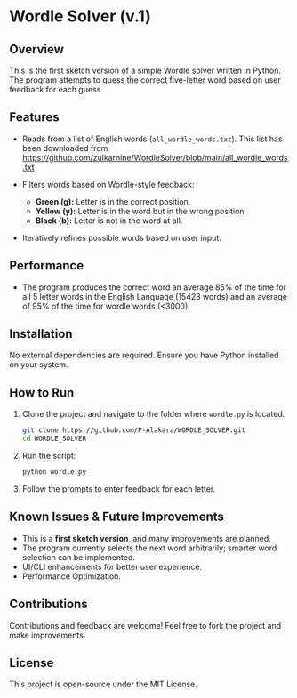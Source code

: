 # Wordle Solver (v.1)

## Overview
This is the first sketch version of a simple Wordle solver written in Python. The program attempts to guess the correct five-letter word based on user feedback for each guess.

## Features
- Reads from a list of English words (`all_wordle_words.txt`). This list has been downloaded from https://github.com/zulkarnine/WordleSolver/blob/main/all_wordle_words.txt

- Filters words based on Wordle-style feedback:
  - **Green (g):** Letter is in the correct position.
  - **Yellow (y):** Letter is in the word but in the wrong position.
  - **Black (b):** Letter is not in the word at all.
- Iteratively refines possible words based on user input.
## Performance
- The program produces the correct word an average 85% of the time for all 5 letter words in the English Language (15428 words) and an average of 95% of the time for wordle words (<3000).

## Installation
No external dependencies are required. Ensure you have Python installed on your system.

## How to Run
1. Clone the project and navigate to the folder where `wordle.py` is located.
    ```sh
    git clone https://github.com/P-Alakara/WORDLE_SOLVER.git
    cd WORDLE_SOLVER
    ```
2. Run the script:
   ```sh
   python wordle.py
   ```
3. Follow the prompts to enter feedback for each letter.

## Known Issues & Future Improvements
- This is a **first sketch version**, and many improvements are planned.
- The program currently selects the next word arbitrarily; smarter word selection can be implemented.
- UI/CLI enhancements for better user experience.
- Performance Optimization.

## Contributions
Contributions and feedback are welcome! Feel free to fork the project and make improvements.

## License
This project is open-source under the MIT License.

